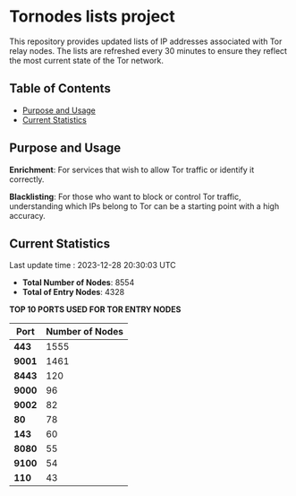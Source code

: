 # Tornodes lists project

This repository provides updated lists of IP addresses associated with Tor relay nodes. The lists are refreshed every 30 minutes to ensure they reflect the most current state of the Tor network.

## Table of Contents

- [Purpose and Usage](#purpose-and-usage)
- [Current Statistics](#current-statistics)


## Purpose and Usage

**Enrichment**: For services that wish to allow Tor traffic or identify it correctly.

**Blacklisting**: For those who want to block or control Tor traffic, understanding which IPs belong to Tor can be a starting point with a high accuracy.

## Current Statistics

Last update time : 2023-12-28 20:30:03 UTC

- **Total Number of Nodes**: 8554
- **Total of Entry Nodes**: 4328

**TOP 10 PORTS USED FOR TOR ENTRY NODES**

| **Port** | **Number of Nodes** |
|------|-----------------|
| **443**   | 1555  |
| **9001**   | 1461  |
| **8443**   | 120  |
| **9000**   | 96  |
| **9002**   | 82  |
| **80**   | 78  |
| **143**   | 60  |
| **8080**   | 55  |
| **9100**   | 54  |
| **110**   | 43  |

